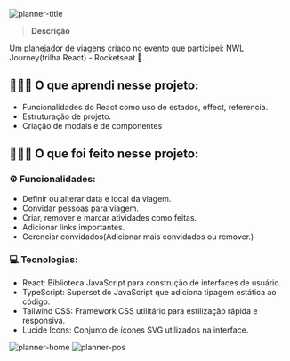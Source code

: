 ![planner-title](https://github.com/user-attachments/assets/ae2c13c7-e4e9-45e1-91c8-b7dd9bb6ce6f)

> <p><strong>Descrição</strong></p>
<p>Um planejador de viagens criado no evento que participei: NWL Journey(trilha React) - Rocketseat 🚀.</p>

## 👨🏻‍🎓 O que aprendi nesse projeto:
* Funcionalidades do React como uso de estados, effect, referencia.
* Estruturação de projeto.
* Criação de modais e de componentes

## 👨🏻‍💻 O que foi feito nesse projeto:

### ⚙️ Funcionalidades:
* Definir ou alterar data e local da viagem.
* Convidar pessoas para viagem.
* Criar, remover e marcar atividades como feitas.
* Adicionar links importantes.
* Gerenciar convidados(Adicionar mais convidados ou remover.)

### 💻 Tecnologias:
* React: Biblioteca JavaScript para construção de interfaces de usuário.
* TypeScript: Superset do JavaScript que adiciona tipagem estática ao código.
* Tailwind CSS: Framework CSS utilitário para estilização rápida e responsiva.
* Lucide Icons: Conjunto de ícones SVG utilizados na interface.


![planner-home](https://github.com/user-attachments/assets/4af96b6c-16f7-47e9-b350-c1033337de16)
![planner-pos](https://github.com/user-attachments/assets/7a4870a8-8ff4-4e0b-ba74-2c7928bcc516)
